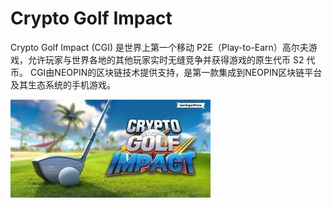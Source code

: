 # Crypto Golf Impact

<p>Crypto Golf Impact (CGI) 是世界上第一个移动 P2E（Play-to-Earn）高尔夫游戏，允许玩家与世界各地的其他玩家实时无缝竞争并获得游戏的原生代币 S2 代币。 CGI由NEOPIN的区块链技术提供支持，是第一款集成到NEOPIN区块链平台及其生态系统的手机游戏。</p>

![download](download.jpg)

